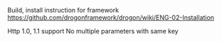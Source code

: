 Build, install instruction for framework https://github.com/drogonframework/drogon/wiki/ENG-02-Installation

Http 1.0, 1.1 support
No multiple parameters with same key